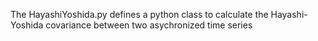 The HayashiYoshida.py defines a python class to calculate the Hayashi-Yoshida covariance between two asychronized time series
